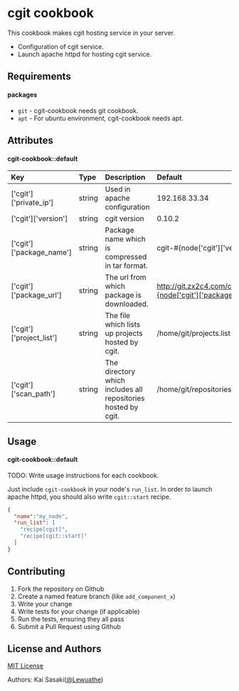 cgit cookbook
======================

This cookbook makes cgit hosting service in your server.
* Configuration of cgit service.
* Launch apache httpd for hosting cgit service.

Requirements
------------

#### packages
- `git` - cgit-cookbook needs git cookbook.
- `apt` - For ubuntu environment, cgit-cookbook needs apt.

Attributes
----------

#### cgit-cookbook::default
|Key|Type|Description|Default|
|:---|:---|:---|:---|
|['cgit']['private_ip']|string|Used in apache configuration|192.168.33.34|
|['cgit']['version']|string|cgit version|0.10.2|
|['cgit']['package_name']|string|Package name which is compressed in tar format.|cgit-#{node['cgit']['version']}.tar.xz|
|['cgit']['package_url']|string|The url from which package is downloaded.|http://git.zx2c4.com/cgit/snapshot/#{node['cgit']['package_name']}|
|['cgit']['project_list']|string|The file which lists up projects hosted by cgit.|/home/git/projects.list|
|['cgit']['scan_path']|string|The directory which includes all repositories hosted by cgit.|/home/git/repositories|

Usage
-----
#### cgit-cookbook::default
TODO: Write usage instructions for each cookbook.

Just include `cgit-cookbook` in your node's `run_list`.
In order to launch apache httpd, you should also write `cgit::start` recipe.

```json
{
  "name":"my_node",
  "run_list": [
    "recipe[cgit]",
    "recipe[cgit::start]"
  ]
}
```

Contributing
------------

1. Fork the repository on Github
2. Create a named feature branch (like `add_component_x`)
3. Write your change
4. Write tests for your change (if applicable)
5. Run the tests, ensuring they all pass
6. Submit a Pull Request using Github

License and Authors
-------------------

[MIT License](http://opensource.org/licenses/MIT)

Authors: Kai Sasaki([@Lewuathe](https://github.com/Lewuathe))
